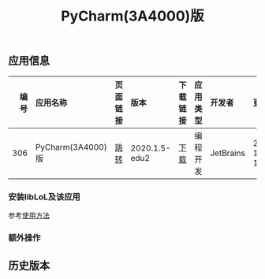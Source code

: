 ﻿---
id: 306
title: PyCharm(3A4000)版
toc: true
weight: 306
---

## 应用信息 
|   编号 | 应用名称             | 页面链接                                       | 版本            | 下载链接                                                                           | 应用类型   | 开发者       | 更新时间                | 兼容性   | liblol版本   |
|-----:|:-----------------|:-------------------------------------------|:--------------|:-------------------------------------------------------------------------------|:-------|:----------|:--------------------|:------|:-----------|
|  306 | PyCharm(3A4000)版 | [跳转](http://app.loongapps.cn/#/detail/306) | 2020.1.5-edu2 | [下载](http://113.24.212.22:8090/upload/file/pycharm_2020.1.5-edu2_mips64el.deb) | 编程开发   | JetBrains | 2022-11-10 16:56:10 | 未测试   | 最新         |
### 安装libLoL及该应用 
参考[使用方法](/docs/usage) 
### 额外操作 


## 历史版本 
 